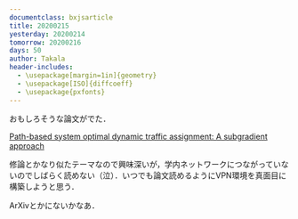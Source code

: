 ```yaml
---
documentclass: bxjsarticle
title: 20200215
yesterday: 20200214
tomorrow: 20200216
days: 50
author: Takala
header-includes:
  - \usepackage[margin=1in]{geometry}
  - \usepackage[ISO]{diffcoeff}
  - \usepackage{pxfonts}
---
```



おもしろそうな論文がでた．


[Path-based system optimal dynamic traffic assignment: A subgradient approach](https://www.science-directz.com/science/article/pii/S0191261518311561?via%3Dihub#!)


修論とかなり似たテーマなので興味深いが，学内ネットワークにつながっていないのでしばらく読めない（泣）．いつでも論文読めるようにVPN環境を真面目に構築しようと思う．


ArXivとかにないかなあ．